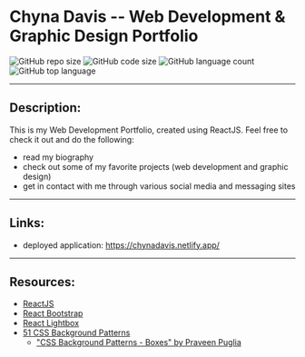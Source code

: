 # Chyna Davis -- Web Development & Graphic Design Portfolio
  ![GitHub repo size](https://img.shields.io/github/repo-size/CrainDavis/WebDevPortfolio?style=for-the-badge) ![GitHub code size](https://img.shields.io/github/languages/code-size/CrainDavis/WebDevPortfolio?color=gold&style=for-the-badge) ![GitHub language count](https://img.shields.io/github/languages/count/CrainDavis/WebDevPortfolio?color=green&style=for-the-badge) ![GitHub top language](https://img.shields.io/github/languages/top/CrainDavis/WebDevPortfolio?color=red&style=for-the-badge)

---

## Description:
This is my Web Development Portfolio, created using ReactJS. Feel free to check it out and do the following:
* read my biography
* check out some of my favorite projects (web development and graphic design)
* get in contact with me through various social media and messaging sites

---

## Links:
* deployed application: https://chynadavis.netlify.app/

---

## Resources:
* [ReactJS](https://reactjs.org/)
* [React Bootstrap](https://react-bootstrap.github.io/getting-started/introduction)
* [React Lightbox](https://www.npmjs.com/package/react-image-lightbox)
* [51 CSS Background Patterns](https://freefrontend.com/css-background-patterns/)
    * ["CSS Background Patterns - Boxes" by Praveen Puglia](https://codepen.io/praveenpuglia/pen/MyNpXQ)
